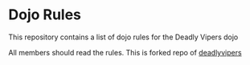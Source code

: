 Dojo Rules
==========

This repository contains a list of dojo rules for the Deadly Vipers dojo

All members should read the rules. This is forked repo of [deadlyvipers](https://github.com/deadlyvipers)

